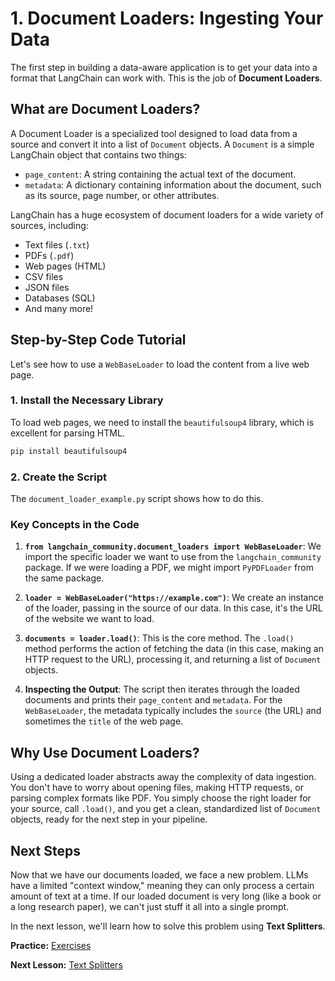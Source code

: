 # 1. Document Loaders: Ingesting Your Data

The first step in building a data-aware application is to get your data into a format that LangChain can work with. This is the job of **Document Loaders**.

## What are Document Loaders?

A Document Loader is a specialized tool designed to load data from a source and convert it into a list of `Document` objects. A `Document` is a simple LangChain object that contains two things:
-   `page_content`: A string containing the actual text of the document.
-   `metadata`: A dictionary containing information about the document, such as its source, page number, or other attributes.

LangChain has a huge ecosystem of document loaders for a wide variety of sources, including:
-   Text files (`.txt`)
-   PDFs (`.pdf`)
-   Web pages (HTML)
-   CSV files
-   JSON files
-   Databases (SQL)
-   And many more!

## Step-by-Step Code Tutorial

Let's see how to use a `WebBaseLoader` to load the content from a live web page.

### 1. Install the Necessary Library

To load web pages, we need to install the `beautifulsoup4` library, which is excellent for parsing HTML.

```bash
pip install beautifulsoup4
```

### 2. Create the Script

The `document_loader_example.py` script shows how to do this.

### Key Concepts in the Code

1.  **`from langchain_community.document_loaders import WebBaseLoader`**: We import the specific loader we want to use from the `langchain_community` package. If we were loading a PDF, we might import `PyPDFLoader` from the same package.

2.  **`loader = WebBaseLoader("https://example.com")`**: We create an instance of the loader, passing in the source of our data. In this case, it's the URL of the website we want to load.

3.  **`documents = loader.load()`**: This is the core method. The `.load()` method performs the action of fetching the data (in this case, making an HTTP request to the URL), processing it, and returning a list of `Document` objects.

4.  **Inspecting the Output**: The script then iterates through the loaded documents and prints their `page_content` and `metadata`. For the `WebBaseLoader`, the metadata typically includes the `source` (the URL) and sometimes the `title` of the web page.

## Why Use Document Loaders?

Using a dedicated loader abstracts away the complexity of data ingestion. You don't have to worry about opening files, making HTTP requests, or parsing complex formats like PDF. You simply choose the right loader for your source, call `.load()`, and you get a clean, standardized list of `Document` objects, ready for the next step in your pipeline.

## Next Steps

Now that we have our documents loaded, we face a new problem. LLMs have a limited "context window," meaning they can only process a certain amount of text at a time. If our loaded document is very long (like a book or a long research paper), we can't just stuff it all into a single prompt.

In the next lesson, we'll learn how to solve this problem using **Text Splitters**.

**Practice:** [Exercises](./exercises.md)

**Next Lesson:** [Text Splitters](./../02-text-splitters/README.md)
